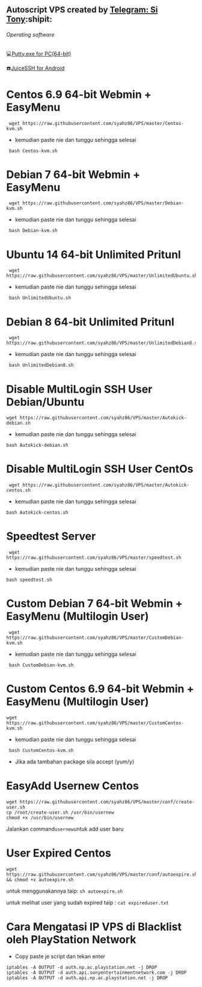  ## Autoscript VPS created by [Telegram: Si Tony](https://t.me/simuncaibetollah):shipit:
 
###### Operating software
:computer:[Putty.exe for PC(64-bit)](https://the.earth.li/~sgtatham/putty/latest/w64/putty.exe)

:phone:[JuiceSSH for Android](https://play.google.com/store/apps/details?id=com.sonelli.juicessh&hl=en)

# Centos 6.9 64-bit Webmin + EasyMenu
```
 wget https://raw.githubusercontent.com/syahz86/VPS/master/Centos-kvm.sh
```
 - kemudian paste nie dan tunggu sehingga selesai
```
 bash Centos-kvm.sh
```

# Debian 7 64-bit Webmin + EasyMenu
```
 wget https://raw.githubusercontent.com/syahz86/VPS/master/Debian-kvm.sh
 ```
 - kemudian paste nie dan tunggu sehingga selesai
```
 bash Debian-kvm.sh
 ```

# Ubuntu 14 64-bit Unlimited Pritunl
```
 wget https://raw.githubusercontent.com/syahz86/VPS/master/UnlimitedUbuntu.sh
```
 - kemudian paste nie dan tunggu sehingga selesai 
```
 bash UnlimitedUbuntu.sh
```

# Debian 8 64-bit Unlimited Pritunl
```
 wget https://raw.githubusercontent.com/syahz86/VPS/master/UnlimitedDebian8.sh
```
 - kemudian paste nie dan tunggu sehingga selesai
```
 bash UnlimitedDebian8.sh
```

# Disable MultiLogin SSH User Debian/Ubuntu
 ```
 wget https://raw.githubusercontent.com/syahz86/VPS/master/Autokick-debian.sh
 ```
 - kemudian paste nie dan tunggu sehingga selesai
 ```
 bash Autokick-debian.sh
 ```

# Disable MultiLogin SSH User CentOs
``` 
 wget https://raw.githubusercontent.com/syahz86/VPS/master/Autokick-centos.sh
 ```
 - kemudian paste nie dan tunggu sehingga selesai
 ```
 bash Autokick-centos.sh
 ```
 
# Speedtest Server
```
 wget https://raw.githubusercontent.com/syahz86/VPS/master/speedtest.sh
 ```
 - kemudian paste nie dan tunggu sehingga selesai
 ```
 bash speedtest.sh
 ```

# Custom Debian 7 64-bit Webmin + EasyMenu (Multilogin User)
```
 wget https://raw.githubusercontent.com/syahz86/VPS/master/CustomDebian-kvm.sh
```
 - kemudian paste nie dan tunggu sehingga selesai
```
 bash CustomDebian-kvm.sh
```

# Custom Centos 6.9 64-bit Webmin + EasyMenu (Multilogin User)
```
wget https://raw.githubusercontent.com/syahz86/VPS/master/CustomCentos-kvm.sh
```
- kemudian paste nie dan tunggu sehingga selesai
```
 bash CustomCentos-kvm.sh
```
- Jika ada tambahan package sila accept (yum/y)

# EasyAdd Usernew Centos
```
wget https://raw.githubusercontent.com/syahz86/VPS/master/conf/create-user.sh
cp /root/create-user.sh /usr/bin/usernew
chmod +x /usr/bin/usernew
```
Jalankan command```usernew```untuk add user baru

# User Expired Centos
 ```
 wget https://raw.githubusercontent.com/syahz86/VPS/master/conf/autoexpire.sh && chmod +x autoexpire.sh
 ```
 untuk menggunakannya taip: ```sh autoexpire.sh```
 
 untuk melihat user yang sudah expired taip : ```cat expireduser.txt```
 
 # Cara Mengatasi IP VPS di Blacklist oleh PlayStation Network
 
 - Copy paste je script dan tekan enter
 ```iptables -A OUTPUT -d account.sonyentertainmentnetwork.com -j DROP
iptables -A OUTPUT -d auth.np.ac.playstation.net -j DROP
iptables -A OUTPUT -d auth.api.sonyentertainmentnetwork.com -j DROP
iptables -A OUTPUT -d auth.api.np.ac.playstation.net -j DROP

 
